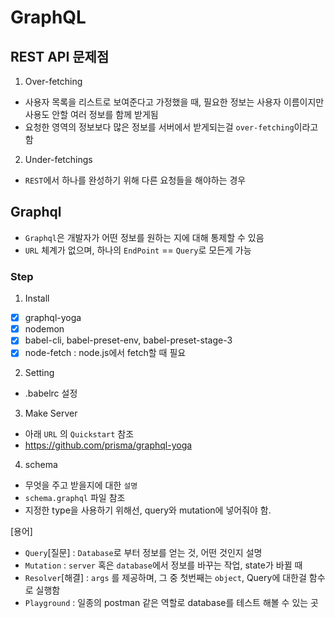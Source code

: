 # GraphQL

## REST API 문제점

1. Over-fetching

- 사용자 목록을 리스트로 보여준다고 가정했을 때,
  필요한 정보는 사용자 이름이지만 사용도 안할 여러 정보를 함께 받게됨
- 요청한 영역의 정보보다 많은 정보를 서버에서 받게되는걸 `over-fetching`이라고 함

2. Under-fetchings

- `REST`에서 하나를 완성하기 위해 다른 요청들을 해야하는 경우

## Graphql

- `Graphql`은 개발자가 어떤 정보를 원하는 지에 대해 통제할 수 있음
- `URL` 체계가 없으며, 하나의 `EndPoint` == `Query`로 모든게 가능

### Step

1. Install

- [x] graphql-yoga
- [x] nodemon
- [x] babel-cli, babel-preset-env, babel-preset-stage-3
- [x] node-fetch : node.js에서 fetch할 때 필요

2. Setting

- .babelrc 설정

3. Make Server

- 아래 `URL` 의 `Quickstart` 참조
- https://github.com/prisma/graphql-yoga

4. schema

- 무엇을 주고 받을지에 대한 `설명`
- `schema.graphql` 파일 참조
- 지정한 type을 사용하기 위해선, query와 mutation에 넣어줘야 함.

[용어]

- `Query`[질문] : `Database`로 부터 정보를 얻는 것, 어떤 것인지 설명
- `Mutation` : `server` 혹은 `database`에서 정보를 바꾸는 작업, state가 바뀔 때
- `Resolver`[해결] : `args` 를 제공하며, 그 중 첫번째는 `object`, Query에 대한걸 함수로 실행함
- `Playground` : 일종의 postman 같은 역할로 database를 테스트 해볼 수 있는 곳
